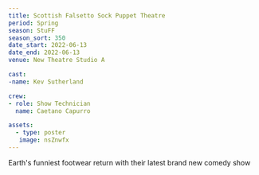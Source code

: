 ```yaml
---
title: Scottish Falsetto Sock Puppet Theatre
period: Spring
season: StuFF
season_sort: 350
date_start: 2022-06-13
date_end: 2022-06-13
venue: New Theatre Studio A

cast:
-name: Kev Sutherland

crew:
- role: Show Technician
  name: Caetano Capurro

assets:
  - type: poster
   image: nsZnwfx
---
```


Earth's funniest footwear return with their latest brand new comedy show

